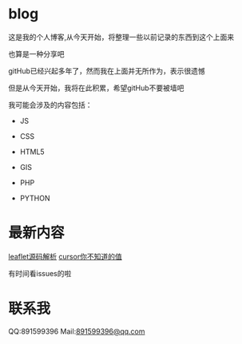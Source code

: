 # blog

这是我的个人博客,从今天开始，将整理一些以前记录的东西到这个上面来

也算是一种分享吧

gitHub已经兴起多年了，然而我在上面并无所作为，表示很遗憾

但是从今天开始，我将在此积累，希望gitHub不要被墙吧

我可能会涉及的内容包括：

* JS

* CSS

* HTML5

* GIS

* PHP

* PYTHON

# 最新内容
[leaflet源码解析](https://github.com/liujiusheng/blog/issues/3)
[cursor你不知道的值](https://github.com/liujiusheng/blog/issues/7)

有时间看issues的啦

# 联系我
QQ:891599396
Mail:891599396@qq.com



